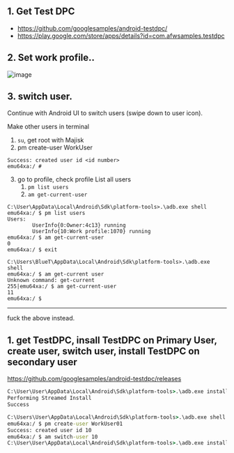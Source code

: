 ## 1. Get Test DPC
- https://github.com/googlesamples/android-testdpc/
- https://play.google.com/store/apps/details?id=com.afwsamples.testdpc

## 2. Set work profile..
![image](https://github.com/user-attachments/assets/51f3104b-b52f-4329-8d12-0638f63d2d54)



## 3. switch user.
Continue with Android UI to switch users (swipe down to user icon).

Make other users in terminal
1. `su`, get root with Majisk
2. pm create-user WorkUser
```
Success: created user id <id number>
emu64xa:/ #
```
3. go to profile, check profile
  List all users
    1. `pm list users`
    2. `am get-current-user`
```
C:\User\AppData\Local\Android\Sdk\platform-tools>.\adb.exe shell
emu64xa:/ $ pm list users
Users:
        UserInfo{0:Owner:4c13} running
        UserInfo{10:Work profile:1070} running
emu64xa:/ $ am get-current-user
0
emu64xa:/ $ exit

C:\Users\BlueT\AppData\Local\Android\Sdk\platform-tools>.\adb.exe shell
emu64xa:/ $ am get-current user
Unknown command: get-current
255|emu64xa:/ $ am get-current-user
11
emu64xa:/ $
```

----

fuck the above instead. 

## 1. get TestDPC, insall TestDPC on Primary User, create user, switch user, install TestDPC on secondary user
https://github.com/googlesamples/android-testdpc/releases

```cmd
C:\User\User\AppData\Local\Android\Sdk\platform-tools>.\adb.exe install "C:\Users\User\Downloads\TestDPC_9.0.12.apk"
Performing Streamed Install
Success

C:\Users\User\AppData\Local\Android\Sdk\platform-tools>.\adb.exe shell
emu64xa:/ $ pm create-user WorkUser01
Success: created user id 10
emu64xa:/ $ am switch-user 10
C:\User\User\AppData\Local\Android\Sdk\platform-tools>.\adb.exe install "C:\Users\User\Downloads\TestDPC_9.0.12.apk"
